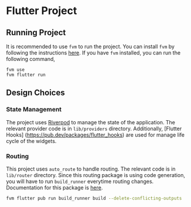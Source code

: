 # Flutter Project

## Running Project

It is recommended to use `fvm` to run the project. You can install `fvm` by following the instructions [here](https://fvm.app/).
If you have `fvm` installed, you can run the following command,

```shell
fvm use
fvm flutter run
```

## Design Choices

### State Management

The project uses [Riverpod](https://riverpod.dev/) to manage the state of the application.
The relevant provider code is in `lib/providers` directory.
Additionally, [Flutter Hooks] (https://pub.dev/packages/flutter_hooks) are used for manage life cycle of the widgets.

### Routing

This project uses `auto_route` to handle routing.
The relevant code is in `lib/router` directory.
Since this routing package is using code generation, you will have to run `build_runner` everytime routing changes.
Documentation for this package is [here](https://pub.dev/packages/auto_route).

```bash
fvm flutter pub run build_runner build --delete-conflicting-outputs
```
